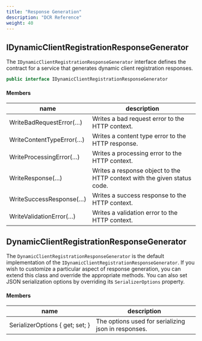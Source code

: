 ```yaml
---
title: "Response Generation"
description: "DCR Reference"
weight: 40
---
```


## IDynamicClientRegistrationResponseGenerator
The `IDynamicClientRegistrationResponseGenerator` interface defines the contract
for a service that generates dynamic client registration responses.

```csharp
public interface IDynamicClientRegistrationResponseGenerator
```

#### Members

| name | description |
| --- | --- |
| WriteBadRequestError(…) | Writes a bad request error to the HTTP context. |
| WriteContentTypeError(…) | Writes a content type error to the HTTP response. |
| WriteProcessingError(…) | Writes a processing error to the HTTP context. |
| WriteResponse(…) | Writes a response object to the HTTP context with the given status code. |
| WriteSuccessResponse(…) | Writes a success response to the HTTP context. |
| WriteValidationError(…) | Writes a validation error to the HTTP context. |


## DynamicClientRegistrationResponseGenerator 

The `DynamicClientRegistrationResponseGenerator` is the default implementation of the `IDynamicClientRegistrationResponseGenerator`. If you wish to customize a particular aspect of response generation, you can extend this class and override the appropriate methods. You can also set JSON serialization options by overriding its `SerializerOptions` property.

#### Members

| name | description |
| --- | --- |
| SerializerOptions { get; set; } | The options used for serializing json in responses. |
